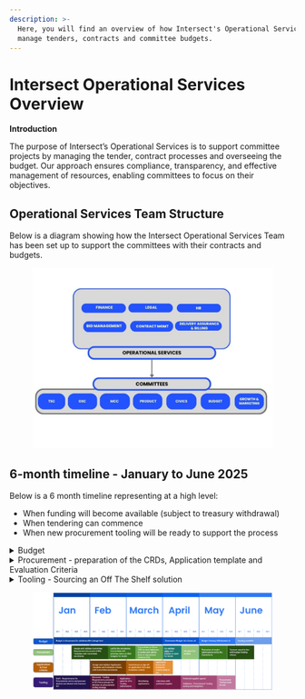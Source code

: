 ```yaml
---
description: >-
  Here, you will find an overview of how Intersect's Operational Services will
  manage tenders, contracts and committee budgets.
---
```


# Intersect Operational Services Overview

**Introduction**

The purpose of Intersect’s Operational Services is to support committee projects by managing the tender, contract processes and overseeing the budget. Our approach ensures compliance, transparency, and effective management of resources, enabling committees to focus on their objectives.&#x20;

## Operational Services Team Structure <a href="#core-services-team-structure" id="core-services-team-structure"></a>

Below is a diagram showing how the Intersect Operational Services Team has been set up to support the committees with their contracts and budgets.



<figure><img src="../../.gitbook/assets/Core services.jpg" alt=""><figcaption></figcaption></figure>

## 6-month timeline - January to June 2025

Below is a 6 month timeline representing at a high level:

* When funding will become available (subject to treasury withdrawal)
* When tendering can commence
* When new procurement tooling will be ready to support the process

<details>

<summary>Budget</summary>

1. Budget proposal in discussion (Jan-March)
2. Budget proposal shared. (Feb)
3. Net change limit (March)
4. Governance Budget Info Action x5 (April)
5. Budget Treasury withdrawal x 5 (May)
6. Funding available (June)

</details>

<details>

<summary>Procurement - preparation of the CRDs, Application template and Evaluation Criteria </summary>

1. Design and validate Committee Requirement Document (CRD) Template with Committee secretaries (Jan/Feb)
2.  Design and validate Application Template and Evaluation Criteria&#x20;

    with Committee secretaries (Feb)
3. Led by the secretaries, Committees will prioritize items on their budgets to put forward for proposal (Feb/March)
4. Committees to fill out CRD for their high priority items to tender and submit them to Intersect Operational Services (March)
5. Committees to sign-off on CRD, Application template and Evaluation criteria (March)
6. Intersect Operational Services validate completed CRDs and prepare to open for tender (Request For Proposal - RFP) (April)
7. Intersect Operational Services opens RFPs for proposal submissions (End of April)
8. Evaluation of RFPs led by the Committees (May)
9. Contracts awarded in line with budget funding release (June)

</details>

<details>

<summary>Tooling - Sourcing an Off The Shelf solution</summary>

1. Draft - Requirements for Procurement end to end process drafted and shared with Intersect SLT (Jan)
2. Discovery - Tooling Requirements presented to SLT/focus groups for decision on procurement tooling strategy (Feb)
3. Application -  Open for Off The Shelf (OTS) Tooling submissions (End of Feb/March)
4. Shortlisting applications & Interviews with preferred suppliers (March/April)
5. Preferred supplier agreed. Validation through testing and tooling integration. (April/May)
6. Procurement tooling ready for use (May/June)

</details>

<figure><img src="../../.gitbook/assets/image (1).png" alt=""><figcaption></figcaption></figure>
